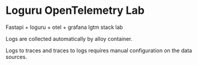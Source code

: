 # Loguru OpenTelemetry Lab

Fastapi + loguru + otel + grafana lgtm stack lab

Logs are collected automatically by alloy container.

Logs to traces and traces to logs requires manual configuration on the data sources.
